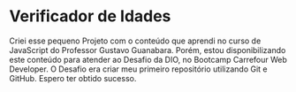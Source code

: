 # Verificador de Idades

Criei esse pequeno Projeto com o conteúdo que aprendi no curso de JavaScript do Professor Gustavo Guanabara.
Porém, estou disponibilizando este conteúdo para atender ao Desafio da DIO, no Bootcamp Carrefour Web Developer.
O Desafio era criar meu primeiro repositório utilizando Git e GitHub.
Espero ter obtido sucesso.
